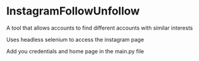 # InstagramFollowUnfollow
A tool that allows accounts to find different accounts with similar interests

Uses headless selenium to access the instagram page

Add you credentials and home page in the main.py file
